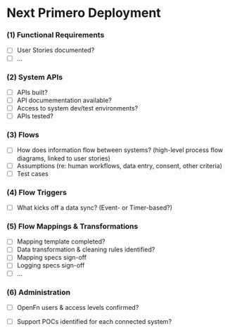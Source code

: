 # Next Primero Deployment

### (1) Functional Requirements
- [ ] User Stories documented?
- [ ] ...

### (2) System APIs
- [ ] APIs built? 
- [ ] API documementation available? 
- [ ] Access to system dev/test environments? 
- [ ] APIs tested? 

### (3) Flows
- [ ] How does information flow between systems? (high-level process flow diagrams, linked to user stories)
- [ ] Assumptions (re: human workflows, data entry, consent, other criteria)
- [ ] Test cases 

### (4) Flow Triggers
- [ ] What kicks off a data sync? (Event- or Timer-based?)

### (5) Flow Mappings & Transformations
- [ ] Mapping template completed? 
- [ ] Data transformation & cleaning rules identified? 
- [ ] Mapping specs sign-off 
- [ ] Logging specs sign-off 
- [ ] ...

### (6) Administration
- [ ] OpenFn users & access levels confirmed? 
- [ ] Support POCs identified for each connected system? 

